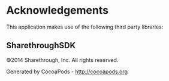 # Acknowledgements
This application makes use of the following third party libraries:

## SharethroughSDK

©2014 Sharethrough, Inc. All rights reserved.

Generated by CocoaPods - http://cocoapods.org
